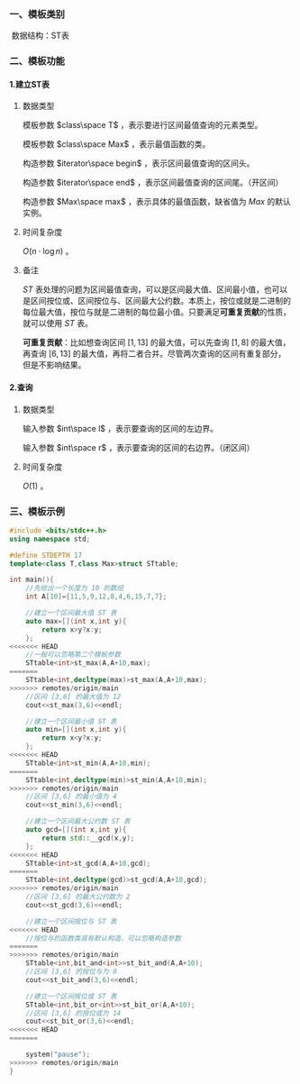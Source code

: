 ### 一、模板类别

​	数据结构：ST表

### 二、模板功能

#### 1.建立ST表

1. 数据类型

   模板参数 $class\space T$ ，表示要进行区间最值查询的元素类型。

   模板参数 $class\space Max$ ，表示最值函数的类。

   构造参数 $iterator\space begin$ ，表示区间最值查询的区间头。

   构造参数 $iterator\space end$ ，表示区间最值查询的区间尾。（开区间）

   构造参数 $Max\space max$ ，表示具体的最值函数，缺省值为 $Max$ 的默认实例。

2. 时间复杂度

   $O(n\cdot \log n)$ 。

3. 备注

   $ST$ 表处理的问题为区间最值查询，可以是区间最大值、区间最小值，也可以是区间按位或、区间按位与、区间最大公约数。本质上，按位或就是二进制的每位最大值，按位与就是二进制的每位最小值。只要满足**可重复贡献**的性质，就可以使用 $ST$ 表。
   
   **可重复贡献**：比如想查询区间 $[1,13]$ 的最大值，可以先查询 $[1,8]$ 的最大值，再查询 $[6,13]$ 的最大值，再将二者合并。尽管两次查询的区间有重复部分，但是不影响结果。


#### 2.查询

1. 数据类型

   输入参数 $int\space l$ ，表示要查询的区间的左边界。

   输入参数 $int\space r$ ，表示要查询的区间的右边界。（闭区间）

2. 时间复杂度

   $O(1)$ 。

### 三、模板示例

```c++
#include <bits/stdc++.h>
using namespace std;

#define STDEPTH 17
template<class T,class Max>struct STtable;

int main(){
    //先给出一个长度为 10 的数组
    int A[10]={11,5,9,12,8,4,6,15,7,7};

    //建立一个区间最大值 ST 表
    auto max=[](int x,int y){
        return x>y?x:y;
    };
<<<<<<< HEAD
    //一般可以忽略第二个模板参数
    STtable<int>st_max(A,A+10,max);
=======
    STtable<int,decltype(max)>st_max(A,A+10,max);
>>>>>>> remotes/origin/main
    //区间 [3,6] 的最大值为 12 
    cout<<st_max(3,6)<<endl;

    //建立一个区间最小值 ST 表
    auto min=[](int x,int y){
        return x<y?x:y;
    };
<<<<<<< HEAD
    STtable<int>st_min(A,A+10,min);
=======
    STtable<int,decltype(min)>st_min(A,A+10,min);
>>>>>>> remotes/origin/main
    //区间 [3,6] 的最小值为 4 
    cout<<st_min(3,6)<<endl;

    //建立一个区间最大公约数 ST 表
    auto gcd=[](int x,int y){
        return std::__gcd(x,y);
    };
<<<<<<< HEAD
    STtable<int>st_gcd(A,A+10,gcd);
=======
    STtable<int,decltype(gcd)>st_gcd(A,A+10,gcd);
>>>>>>> remotes/origin/main
    //区间 [3,6] 的最大公约数为 2
    cout<<st_gcd(3,6)<<endl;

    //建立一个区间按位与 ST 表
<<<<<<< HEAD
    //按位与的函数类具有默认构造，可以忽略构造参数
=======
>>>>>>> remotes/origin/main
    STtable<int,bit_and<int>>st_bit_and(A,A+10);
    //区间 [3,6] 的按位与为 0
    cout<<st_bit_and(3,6)<<endl;

    //建立一个区间按位或 ST 表
    STtable<int,bit_or<int>>st_bit_or(A,A+10);
    //区间 [3,6] 的按位或为 14
    cout<<st_bit_or(3,6)<<endl;
<<<<<<< HEAD
=======

    system("pause");
>>>>>>> remotes/origin/main
}
```

